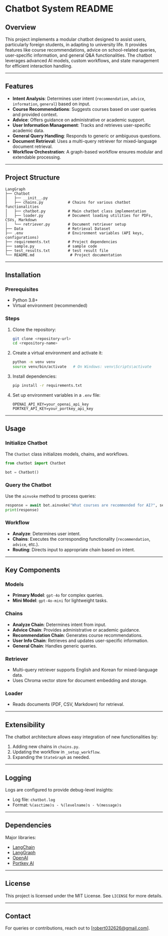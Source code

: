 
# Chatbot System README

## Overview

This project implements a modular chatbot designed to assist users, particularly foreign students, in adapting to university life. It provides features like course recommendations, advice on school-related queries, user-specific information, and general Q&A functionalities. The chatbot leverages advanced AI models, custom workflows, and state management for efficient interaction handling.

---

## Features

- **Intent Analysis**: Determines user intent (`recommendation`, `advice`, `information`, `general`) based on input.
- **Course Recommendations**: Suggests courses based on user queries and provided context.
- **Advice**: Offers guidance on administrative or academic support.
- **User Information Management**: Tracks and retrieves user-specific academic data.
- **General Query Handling**: Responds to generic or ambiguous questions.
- **Document Retrieval**: Uses a multi-query retriever for mixed-language document retrieval.
- **Workflow Orchestration**: A graph-based workflow ensures modular and extendable processing.

---

## Project Structure

```
LangGraph
├── Chatbot                 
│   ├── __init__.py
│   ├── chains.py           # Chains for various chatbot functionalities
│   ├── chatbot.py          # Main chatbot class implementation
│   ├── loader.py           # Document loading utilities for PDFs, CSVs, Markdown
│   └── retriever.py        # Document retriever setup
├── Data                    # Retrieval Dataset
├── .env                    # Environment variables (API keys, configurations)
├── requirements.txt        # Project dependencies
├── sample.py               # sample code
├── test_results.txt        # test result file
└── README.md                # Project documentation
```

---

## Installation

### Prerequisites
- Python 3.8+
- Virtual environment (recommended)

### Steps
1. Clone the repository:
   ```bash
   git clone <repository-url>
   cd <repository-name>
   ```
2. Create a virtual environment and activate it:
   ```bash
   python -m venv venv
   source venv/bin/activate   # On Windows: venv\Scripts\activate
   ```
3. Install dependencies:
   ```bash
   pip install -r requirements.txt
   ```
4. Set up environment variables in a `.env` file:
   ```
   OPENAI_API_KEY=your_openai_api_key
   PORTKEY_API_KEY=your_portkey_api_key
   ```

---

## Usage

### Initialize Chatbot
The `Chatbot` class initializes models, chains, and workflows.

```python
from chatbot import Chatbot

bot = Chatbot()
```

### Query the Chatbot
Use the `ainvoke` method to process queries:
```python
response = await bot.ainvoke("What courses are recommended for AI?", session_id="1234")
print(response)
```

### Workflow
- **Analyze**: Determines user intent.
- **Chains**: Executes the corresponding functionality (`recommendation`, `advice`, etc.).
- **Routing**: Directs input to appropriate chain based on intent.

---

## Key Components

### Models
- **Primary Model**: `gpt-4o` for complex queries.
- **Mini Model**: `gpt-4o-mini` for lightweight tasks.

### Chains
- **Analyze Chain**: Determines intent from input.
- **Advice Chain**: Provides administrative or academic guidance.
- **Recommendation Chain**: Generates course recommendations.
- **User Info Chain**: Retrieves and updates user-specific information.
- **General Chain**: Handles generic queries.

### Retriever
- Multi-query retriever supports English and Korean for mixed-language data.
- Uses Chroma vector store for document embedding and storage.

### Loader
- Reads documents (PDF, CSV, Markdown) for retrieval.

---

## Extensibility

The chatbot architecture allows easy integration of new functionalities by:
1. Adding new chains in `chains.py`.
2. Updating the workflow in `_setup_workflow`.
3. Expanding the `StateGraph` as needed.

---

## Logging

Logs are configured to provide debug-level insights:
- Log file: `chatbot.log`
- Format: `%(asctime)s - %(levelname)s - %(message)s`

---

## Dependencies

Major libraries:
- [LangChain](https://langchain.com)
- [LangGraph](https://langgraph.com)
- [OpenAI](https://openai.com)
- [Portkey AI](https://portkey.ai)

---

## License

This project is licensed under the MIT License. See `LICENSE` for more details.

---

## Contact

For queries or contributions, reach out to [robert032626@gmail.com].
